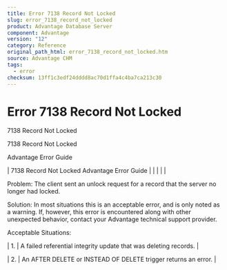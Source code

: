 ```yaml
---
title: Error 7138 Record Not Locked
slug: error_7138_record_not_locked
product: Advantage Database Server
component: Advantage
version: "12"
category: Reference
original_path_html: error_7138_record_not_locked.htm
source: Advantage CHM
tags:
  - error
checksum: 13ff1c3edf24dddd8ac70d1ffa4c4ba7ca213c30
---
```


# Error 7138 Record Not Locked

7138 Record Not Locked

7138 Record Not Locked

Advantage Error Guide

| 7138 Record Not Locked  Advantage Error Guide |  |  |  |  |

Problem: The client sent an unlock request for a record that the server no longer had locked.

Solution: In most situations this is an acceptable error, and is only noted as a warning. If, however, this error is encountered along with other unexpected behavior, contact your Advantage technical support provider.

Acceptable Situations:

| 1. | A failed referential integrity update that was deleting records. |

| 2. | An AFTER DELETE or INSTEAD OF DELETE trigger returns an error. |
